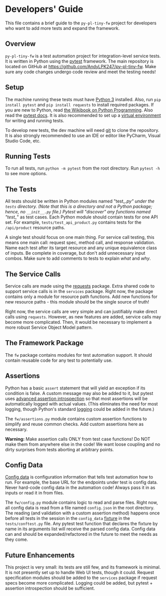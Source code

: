 Developers' Guide
=================

This file contains a brief guide to the `py-pl-tiny-fw` project
for developers who want to add more tests and expand the framework.


Overview
--------

`py-pl-tiny-fw` is a test automation project for integration-level service tests.
It is written in Python using the [pytest](https://docs.pytest.org/en/latest/) framework.
The main repository is located on GitHub at https://github.com/AndyLPK247/py-pl-tiny-fw.
Make sure any code changes undergo code review and meet the testing needs!


Setup
-----

The machine running these tests must have [Python 3](https://automationpanda.com/2017/02/07/which-version-of-python-should-i-use/) installed.
Also, run `pip install pytest` and `pip install requests` to install required packages.
If you are new to Python, read [the Wikibook on Python Programming](https://en.wikibooks.org/wiki/Python_Programming).
Also read the [pytest docs](https://docs.pytest.org/en/latest/).
It is also recommended to set up a [virtual environment](https://docs.python.org/3/tutorial/venv.html) for writing and running tests.

To develop new tests, the dev machine will need [git](https://git-scm.com/) to clone the repository.
It is also strongly recommended to use an IDE or editor like PyCharm, Visual Studio Code, etc.


Running Tests
-------------

To run all tests, run `python -m pytest` from the root directory.
Run `pytest -h` to see more options.


The Tests
---------

All tests should be written in Python modules named "test_*.py" under the `tests` directory.
(Note that this is a directory and not a Python package; hence, no `__init__.py` file.)
Pytest will "discover" any functions named "test_*" as test cases.
Each Python module should contain tests for one API set.
For example, `tests/test_api_product.py` contains tests for the `/api/product` resource paths.

A single test should focus on one main thing.
For service call testing, this means one main call: request spec, method call, and response validation.
Name each test after its target resource and any unique equivalence class of inputs.
Be complete in coverage, but don't add unnecessary input combos.
Make sure to add comments to tests to explain *what* and *why*.


The Service Calls
-----------------

Service calls are made using the [requests](http://docs.python-requests.org/en/master/) package.
Extra shared code to support service calls is in the `services` package.
Right now, the package contains only a module for resource path functions.
Add new functions for new resource paths - this module should be the single source of truth!

Right now, the service calls are very simple and can justifiably make direct calls using `requests`.
However, as new features are added, service calls may become more complicated.
Then, it would be necessary to implement a more robust Service Object Model pattern.


The Framework Package
---------------------

The `fw` package contains modules for test automation support.
It should contain reusable code for any test to potentially use.


Assertions
----------

Python has a basic `assert` statement that will yield an exception if its condition is false.
A custom message may also be added to it, but
pytest uses [advanced assertion introspection](https://docs.pytest.org/en/latest/assert.html)
so that most assertions will be automatically logged with actual values.
(This eliminates the need for most logging, though Python's standard [logging](https://docs.python.org/3/library/logging.html) could be added in the future.)

The `fw/assertions.py` module contains custom assertion functions to simplify and reuse common checks.
Add custom assertions here as necessary.

**Warning:** Make assertion calls ONLY from test case functions!
Do NOT make them from anywhere else in the code!
We want loose coupling and no dirty surprises from tests aborting at arbitrary points.


Config Data
-----------

[Config data](https://automationpanda.com/2017/08/05/handling-test-data-in-bdd/)
is configuration information that tells test automation how to run.
For example, the base URL for the endpoints under test is config data.
Never hard-code config data in the automation code!
Always pass it in as inputs or read it in from files.

The `fw/config.py` module contains logic to read and parse files.
Right now, all config data is read from a file named `config.json` in the root directory.
The reading (and validation with a custom assertion method) happens once before all tests in the session
in the `config_data` [fixture](https://docs.pytest.org/en/latest/fixture.html)
in the `tests/conftest.py` file.
Any pytest test function that declares the fixture by name in its arguments list will receive the parsed config data.
Config data can and should be expanded/refactored in the future to meet the needs as they come.


Future Enhancements
-------------------

This project is very small: its tests are still few, and its framework is minimal.
It is not presently set up to handle Web UI tests, though it could.
Request specification modules should be added to the `services` package if request specs become more complicated.
Logging could be added, but pytest + assertion introspection should be sufficient.
